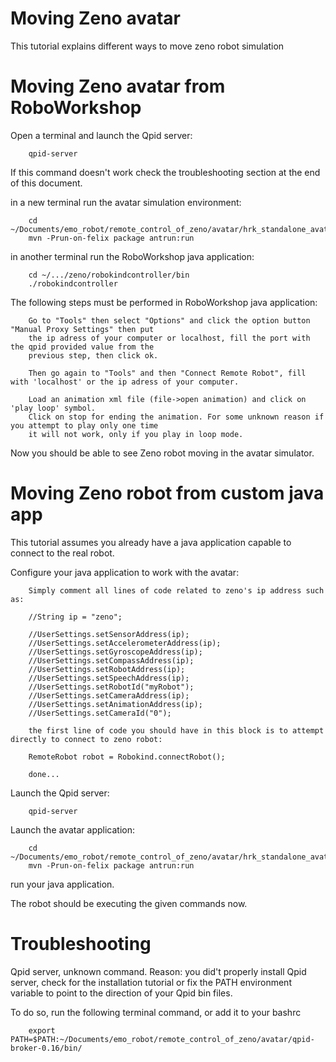 Moving Zeno avatar
==================

This tutorial explains different ways to move zeno robot simulation

Moving Zeno avatar from RoboWorkshop
====================================

Open a terminal and launch the Qpid server:

		qpid-server

If this command doesn't work check the troubleshooting section at the end of this document.

in a new terminal run the avatar simulation environment:

		cd ~/Documents/emo_robot/remote_control_of_zeno/avatar/hrk_standalone_avatar_src_20130430_015_02
		mvn -Prun-on-felix package antrun:run

in another terminal run the RoboWorkshop java application:

		cd ~/.../zeno/robokindcontroller/bin
		./robokindcontroller

The following steps must be performed in RoboWorkshop java application:

		Go to "Tools" then select "Options" and click the option button "Manual Proxy Settings" then put 
		the ip adress of your computer or localhost, fill the port with the qpid provided value from the 
		previous step, then click ok.

		Then go again to "Tools" and then "Connect Remote Robot", fill with 'localhost' or the ip adress of your computer.

		Load an animation xml file (file->open animation) and click on 'play loop' symbol. 
		Click on stop for ending the animation. For some unknown reason if you attempt to play only one time 
		it will not work, only if you play in loop mode.

Now you should be able to see Zeno robot moving in the avatar simulator.


Moving Zeno robot from custom java app
======================================

This tutorial assumes you already have a java application capable to connect to the real robot.

Configure your java application to work with the avatar:

		Simply comment all lines of code related to zeno's ip address such as:
		
		//String ip = "zeno";
    	
    	//UserSettings.setSensorAddress(ip);
        //UserSettings.setAccelerometerAddress(ip);
        //UserSettings.setGyroscopeAddress(ip);
        //UserSettings.setCompassAddress(ip);
        //UserSettings.setRobotAddress(ip);
        //UserSettings.setSpeechAddress(ip);
        //UserSettings.setRobotId("myRobot");
        //UserSettings.setCameraAddress(ip);
        //UserSettings.setAnimationAddress(ip);
        //UserSettings.setCameraId("0");
        
        the first line of code you should have in this block is to attempt directly to connect to zeno robot:
        
        RemoteRobot robot = Robokind.connectRobot();
        
        done...

Launch the Qpid server:

		qpid-server

Launch the avatar application:

		cd ~/Documents/emo_robot/remote_control_of_zeno/avatar/hrk_standalone_avatar_src_20130430_015_02
		mvn -Prun-on-felix package antrun:run

run your java application.

The robot should be executing the given commands now.
		
Troubleshooting
===============

Qpid server, unknown command. Reason: you did't properly install Qpid server, check for the installation tutorial or fix the PATH environment variable to point to the direction of your Qpid bin files.

To do so, run the following terminal command, or add it to your bashrc

		export PATH=$PATH:~/Documents/emo_robot/remote_control_of_zeno/avatar/qpid-broker-0.16/bin/